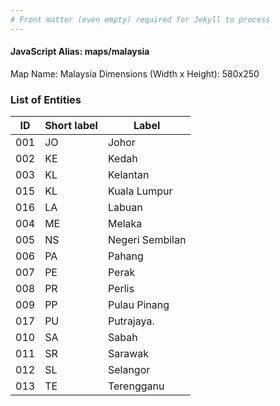 ```yaml
---
# Front matter (even empty) required for Jekyll to process
---
```


#### JavaScript Alias: maps/malaysia

Map Name: Malaysia
Dimensions (Width x Height): 580x250





### List of Entities

ID | Short label | Label
---|---|---|
001|JO|Johor
002|KE|Kedah
003|KL|Kelantan
015|KL|Kuala Lumpur
016|LA|Labuan
004|ME|Melaka
005|NS|Negeri Sembilan
006|PA|Pahang
007|PE|Perak
008|PR|Perlis
009|PP|Pulau Pinang
017|PU|Putrajaya.
010|SA|Sabah
011|SR|Sarawak
012|SL|Selangor
013|TE|Terengganu

